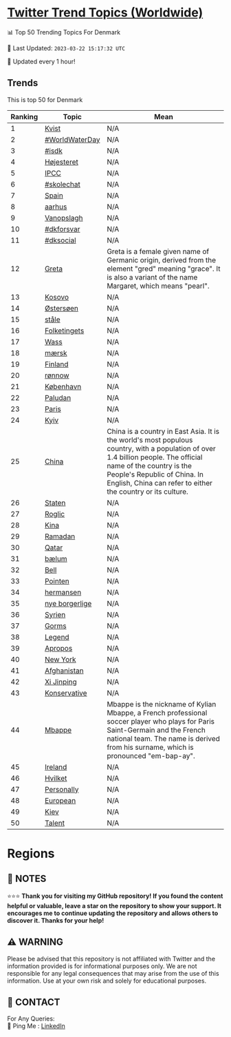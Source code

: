 [Twitter Trend Topics (Worldwide)](https://github.com/ErcinDedeoglu/Twitter-Trend-Topics)
==========


📊 Top 50 Trending Topics For Denmark

📆 Last Updated: `2023-03-22 15:17:32 UTC`

🔧 Updated every 1 hour!


## Trends

This is top 50 for Denmark

| Ranking | Topic | Mean |
| ------- | ------------ | ------------ |
| 1 | [Kvist](http://twitter.com/search?q=Kvist) | N/A |
| 2 | [#WorldWaterDay](http://twitter.com/search?q=%23WorldWaterDay) | N/A |
| 3 | [#isdk](http://twitter.com/search?q=%23isdk) | N/A |
| 4 | [Højesteret](http://twitter.com/search?q=H%c3%b8jesteret) | N/A |
| 5 | [IPCC](http://twitter.com/search?q=IPCC) | N/A |
| 6 | [#skolechat](http://twitter.com/search?q=%23skolechat) | N/A |
| 7 | [Spain](http://twitter.com/search?q=Spain) | N/A |
| 8 | [aarhus](http://twitter.com/search?q=aarhus) | N/A |
| 9 | [Vanopslagh](http://twitter.com/search?q=Vanopslagh) | N/A |
| 10 | [#dkforsvar](http://twitter.com/search?q=%23dkforsvar) | N/A |
| 11 | [#dksocial](http://twitter.com/search?q=%23dksocial) | N/A |
| 12 | [Greta](http://twitter.com/search?q=Greta) | Greta is a female given name of Germanic origin, derived from the element "gred" meaning "grace". It is also a variant of the name Margaret, which means "pearl". |
| 13 | [Kosovo](http://twitter.com/search?q=Kosovo) | N/A |
| 14 | [Østersøen](http://twitter.com/search?q=%c3%98sters%c3%b8en) | N/A |
| 15 | [ståle](http://twitter.com/search?q=st%c3%a5le) | N/A |
| 16 | [Folketingets](http://twitter.com/search?q=Folketingets) | N/A |
| 17 | [Wass](http://twitter.com/search?q=Wass) | N/A |
| 18 | [mærsk](http://twitter.com/search?q=m%c3%a6rsk) | N/A |
| 19 | [Finland](http://twitter.com/search?q=Finland) | N/A |
| 20 | [rønnow](http://twitter.com/search?q=r%c3%b8nnow) | N/A |
| 21 | [København](http://twitter.com/search?q=K%c3%b8benhavn) | N/A |
| 22 | [Paludan](http://twitter.com/search?q=Paludan) | N/A |
| 23 | [Paris](http://twitter.com/search?q=Paris) | N/A |
| 24 | [Kyiv](http://twitter.com/search?q=Kyiv) | N/A |
| 25 | [China](http://twitter.com/search?q=China) | China is a country in East Asia. It is the world's most populous country, with a population of over 1.4 billion people. The official name of the country is the People's Republic of China. In English, China can refer to either the country or its culture. |
| 26 | [Staten](http://twitter.com/search?q=Staten) | N/A |
| 27 | [Roglic](http://twitter.com/search?q=Roglic) | N/A |
| 28 | [Kina](http://twitter.com/search?q=Kina) | N/A |
| 29 | [Ramadan](http://twitter.com/search?q=Ramadan) | N/A |
| 30 | [Qatar](http://twitter.com/search?q=Qatar) | N/A |
| 31 | [bælum](http://twitter.com/search?q=b%c3%a6lum) | N/A |
| 32 | [Bell](http://twitter.com/search?q=Bell) | N/A |
| 33 | [Pointen](http://twitter.com/search?q=Pointen) | N/A |
| 34 | [hermansen](http://twitter.com/search?q=hermansen) | N/A |
| 35 | [nye borgerlige](http://twitter.com/search?q=nye+borgerlige) | N/A |
| 36 | [Syrien](http://twitter.com/search?q=Syrien) | N/A |
| 37 | [Gorms](http://twitter.com/search?q=Gorms) | N/A |
| 38 | [Legend](http://twitter.com/search?q=Legend) | N/A |
| 39 | [Apropos](http://twitter.com/search?q=Apropos) | N/A |
| 40 | [New York](http://twitter.com/search?q=New+York) | N/A |
| 41 | [Afghanistan](http://twitter.com/search?q=Afghanistan) | N/A |
| 42 | [Xi Jinping](http://twitter.com/search?q=Xi+Jinping) | N/A |
| 43 | [Konservative](http://twitter.com/search?q=Konservative) | N/A |
| 44 | [Mbappe](http://twitter.com/search?q=Mbappe) | Mbappe is the nickname of Kylian Mbappe, a French professional soccer player who plays for Paris Saint-Germain and the French national team. The name is derived from his surname, which is pronounced "em-bap-ay". |
| 45 | [Ireland](http://twitter.com/search?q=Ireland) | N/A |
| 46 | [Hvilket](http://twitter.com/search?q=Hvilket) | N/A |
| 47 | [Personally](http://twitter.com/search?q=Personally) | N/A |
| 48 | [European](http://twitter.com/search?q=European) | N/A |
| 49 | [Kiev](http://twitter.com/search?q=Kiev) | N/A |
| 50 | [Talent](http://twitter.com/search?q=Talent) | N/A |



# Regions




## 📝 NOTES

⭐⭐⭐ **Thank you for visiting my GitHub repository! If you found the content helpful or valuable, leave a star on the repository to show your support. It encourages me to continue updating the repository and allows others to discover it. Thanks for your help!**


## ⚠️ WARNING

Please be advised that this repository is not affiliated with Twitter and the information provided is for informational purposes only. We are not responsible for any legal consequences that may arise from the use of this information. Use at your own risk and solely for educational purposes.


## 📨 CONTACT

 For Any Queries:  
            🏓 Ping Me : [LinkedIn](https://www.linkedin.com/in/ercindedeoglu/)
